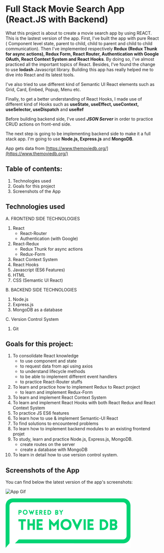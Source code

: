 # Full Stack Movie Search App (React.JS with Backend)

What this project is about to create a movie search app by using REACT. This is the lastest version of the app.
First, I've built the app with pure React ( Component level state, parent to child, child to parent and child to child communication). Then I've implemented respectively **Redux (Redux Thunk for async actions), Redux Form, React Router, Authentication with Google OAuth, React Context System and React Hooks**. By doing so, I've almost practiced all the important topics of React. Besides, I've found the change to use **lodash** Javascript library.
Building this app has really helped me to dive into React and its latest tools.

I've also tried to use different kind of Semantic UI React elements such as Grid, Card, Embed, Popup, Menu etc.

Finally, to get a better understanding of React Hooks, I made use of different kind of Hooks such as **useState, useEffect, useContext, useSelector, useDispatch** and **useRef**

Before building backend side, I've used _**JSON Server**_ in order to practice CRUD actions on front-end side.

The next step is going to be implementing backend side to make it a full stack app. I'm going to use **Node.js, Express.js** and **MongoDB**.

App gets data from [https://www.themoviedb.org/](https://www.themoviedb.org/)

## Table of contents:

1. Technologies used
2. Goals for this project
3. Screenshots of the App

## Technologies used

A. FRONTEND SIDE TECHNOLOGIES

1. React
   - React-Router
   - Authentication (with Google)
2. React-Redux
   - Redux Thunk for async actions
   - Redux-Form
3. React Context System
4. React Hooks
5. Javascript (ES6 Features)
6. HTML
7. CSS (Semantic UI React)

B. BACKEND SIDE TECHNOLOGIES

1. Node.js
2. Express.js
3. MongoDB as a database

C. Version Control System

1. Git

## Goals for this project:

1. To consolidate React knowledge
   - to use component and state
   - to request data from api using axios
   - to understand lifecycle methods
   - to be able to implement different event handlers
   - to practice React-Router stuffs
2. To learn and practice how to implement Redux to React project
   - to learn and implement Redux-Form
3. To learn and implement React Context System
4. To learn and implement React Hooks with both React Redux and React Context System
5. To practice JS ES6 features
6. To learn how to use & implement Semantic-UI React
7. To find solutions to encountered problems
8. To learn how to implement backend modules to an existing frontend projet
9. To study, learn and practice Node.js, Express.js, MongoDB.
   - create routes on the server
   - create a database with MongoDB
10. To learn in detail how to use version control system.

## Screenshots of the App

You can find below the latest version of the app's screenshots:

![App Gif](./src/images/movie-app-latest.gif)

![TMDB Logo](/src/images/tmdb_logo.png)
